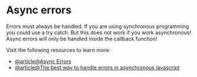 # Async errors

Errors must always be handled. If you are using synchronous programming you could use a try catch. But this does not work if you work asynchronous! Async errors will only be handled inside the callback function!

Visit the following resources to learn more:

- [@article@Async Errors](https://www.mariokandut.com/handling-errors-in-asynchronous-functions-node-js/)
- [@article@The best way to handle errors in asynchronous javascript](https://dev.to/m__mdy__m/the-best-way-to-handle-errors-in-asynchronous-javascript-16bb)
